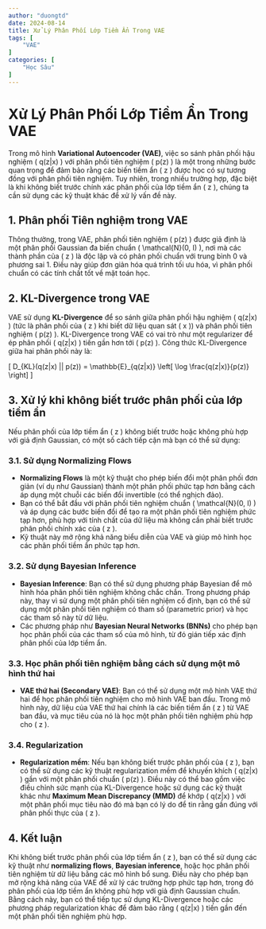 ```yaml
---
author: "duongtd"
date: 2024-08-14
title: Xử Lý Phân Phối Lớp Tiềm Ẩn Trong VAE
tags: [
    "VAE"
]
categories: [
    "Học Sâu"
]
---
```

# **Xử Lý Phân Phối Lớp Tiềm Ẩn Trong VAE**
Trong mô hình **Variational Autoencoder (VAE)**, việc so sánh phân phối hậu nghiệm \( q(z|x) \) với phân phối tiên nghiệm \( p(z) \) là một trong những bước quan trọng để đảm bảo rằng các biến tiềm ẩn \( z \) được học có sự tương đồng với phân phối tiên nghiệm. Tuy nhiên, trong nhiều trường hợp, đặc biệt là khi không biết trước chính xác phân phối của lớp tiềm ẩn \( z \), chúng ta cần sử dụng các kỹ thuật khác để xử lý vấn đề này.

## 1. **Phân phối Tiên nghiệm trong VAE**
Thông thường, trong VAE, phân phối tiên nghiệm \( p(z) \) được giả định là một phân phối Gaussian đa biến chuẩn \( \mathcal{N}(0, I) \), nơi mà các thành phần của \( z \) là độc lập và có phân phối chuẩn với trung bình 0 và phương sai 1. Điều này giúp đơn giản hóa quá trình tối ưu hóa, vì phân phối chuẩn có các tính chất tốt về mặt toán học.

## 2. **KL-Divergence trong VAE**

VAE sử dụng **KL-Divergence** để so sánh giữa phân phối hậu nghiệm \( q(z|x) \) (tức là phân phối của \( z \) khi biết dữ liệu quan sát \( x \)) và phân phối tiên nghiệm \( p(z) \). KL-Divergence trong VAE có vai trò như một regularizer để ép phân phối \( q(z|x) \) tiến gần hơn tới \( p(z) \). Công thức KL-Divergence giữa hai phân phối này là:

\[
D_{KL}(q(z|x) || p(z)) = \mathbb{E}_{q(z|x)} \left[ \log \frac{q(z|x)}{p(z)} \right]
\]

## 3. **Xử lý khi không biết trước phân phối của lớp tiềm ẩn**

Nếu phân phối của lớp tiềm ẩn \( z \) không biết trước hoặc không phù hợp với giả định Gaussian, có một số cách tiếp cận mà bạn có thể sử dụng:

### **3.1. Sử dụng Normalizing Flows**

- **Normalizing Flows** là một kỹ thuật cho phép biến đổi một phân phối đơn giản (ví dụ như Gaussian) thành một phân phối phức tạp hơn bằng cách áp dụng một chuỗi các biến đổi invertible (có thể nghịch đảo). 
- Bạn có thể bắt đầu với phân phối tiên nghiệm chuẩn \( \mathcal{N}(0, I) \) và áp dụng các bước biến đổi để tạo ra một phân phối tiên nghiệm phức tạp hơn, phù hợp với tính chất của dữ liệu mà không cần phải biết trước phân phối chính xác của \( z \).
- Kỹ thuật này mở rộng khả năng biểu diễn của VAE và giúp mô hình học các phân phối tiềm ẩn phức tạp hơn.

### **3.2. Sử dụng Bayesian Inference**

- **Bayesian Inference**: Bạn có thể sử dụng phương pháp Bayesian để mô hình hóa phân phối tiên nghiệm không chắc chắn. Trong phương pháp này, thay vì sử dụng một phân phối tiên nghiệm cố định, bạn có thể sử dụng một phân phối tiên nghiệm có tham số (parametric prior) và học các tham số này từ dữ liệu.
- Các phương pháp như **Bayesian Neural Networks (BNNs)** cho phép bạn học phân phối của các tham số của mô hình, từ đó gián tiếp xác định phân phối của lớp tiềm ẩn.

### **3.3. Học phân phối tiên nghiệm bằng cách sử dụng một mô hình thứ hai**

- **VAE thứ hai (Secondary VAE)**: Bạn có thể sử dụng một mô hình VAE thứ hai để học phân phối tiên nghiệm cho mô hình VAE ban đầu. Trong mô hình này, dữ liệu của VAE thứ hai chính là các biến tiềm ẩn \( z \) từ VAE ban đầu, và mục tiêu của nó là học một phân phối tiên nghiệm phù hợp cho \( z \).

### **3.4. Regularization**

- **Regularization mềm**: Nếu bạn không biết trước phân phối của \( z \), bạn có thể sử dụng các kỹ thuật regularization mềm để khuyến khích \( q(z|x) \) gần với một phân phối chuẩn \( p(z) \). Điều này có thể bao gồm việc điều chỉnh sức mạnh của KL-Divergence hoặc sử dụng các kỹ thuật khác như **Maximum Mean Discrepancy (MMD)** để khớp \( q(z|x) \) với một phân phối mục tiêu nào đó mà bạn có lý do để tin rằng gần đúng với phân phối thực của \( z \).

## 4. **Kết luận**

Khi không biết trước phân phối của lớp tiềm ẩn \( z \), bạn có thể sử dụng các kỹ thuật như **normalizing flows**, **Bayesian inference**, hoặc học phân phối tiên nghiệm từ dữ liệu bằng các mô hình bổ sung. Điều này cho phép bạn mở rộng khả năng của VAE để xử lý các trường hợp phức tạp hơn, trong đó phân phối của lớp tiềm ẩn không phù hợp với giả định Gaussian chuẩn. Bằng cách này, bạn có thể tiếp tục sử dụng KL-Divergence hoặc các phương pháp regularization khác để đảm bảo rằng \( q(z|x) \) tiến gần đến một phân phối tiên nghiệm phù hợp.